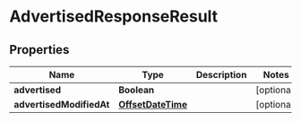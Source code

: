 # AdvertisedResponseResult

## Properties
Name | Type | Description | Notes
------------ | ------------- | ------------- | -------------
**advertised** | **Boolean** |  |  [optional]
**advertisedModifiedAt** | [**OffsetDateTime**](OffsetDateTime.md) |  |  [optional]
